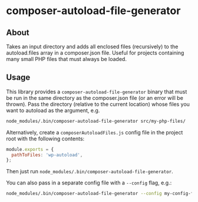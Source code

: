 # composer-autoload-file-generator

## About

Takes an input directory and adds all enclosed files (recursively) to the autoload.files array in a composer.json file. Useful for projects containing many small PHP files that must always be loaded.

## Usage

This library provides a `composer-autoload-file-generator` binary that must be run in the same directory as the composer.json file (or an error will be thrown). Pass the directory (relative to the current location) whose files you want to autoload as the argument, e.g.

```sh
node_modules/.bin/composer-autoload-file-generator src/my-php-files/
```

Alternatively, create a `composerAutoloadFiles.js` config file in the project root with the following contents:

```Javascript
module.exports = {
  pathToFiles: 'wp-autoload',
};
```

Then just run `node_modules/.bin/composer-autoload-file-generator`.

You can also pass in a separate config file with a `--config` flag, e.g.:

```sh
node_modules/.bin/composer-autoload-file-generator --config my-config-file.js
```
